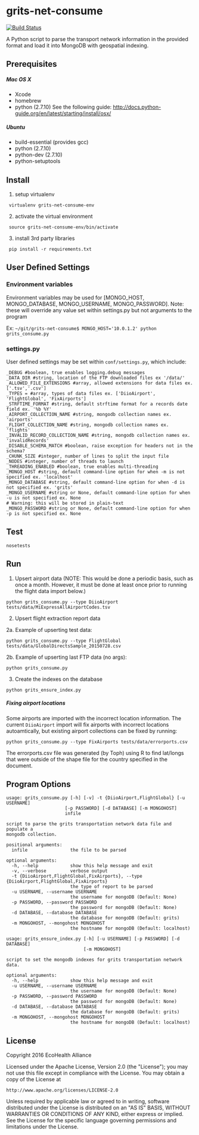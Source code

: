 # grits-net-consume
[![Build Status](https://circleci.com/gh/ecohealthalliance/grits-net-consume.svg?style=shield&circle-token=6ec5b4f6d79595bb412aaa793c61c3d01c4f87e3)](https://circleci.com/gh/ecohealthalliance/grits-net-consume)

A Python script to parse the transport network information in the provided format and load it into
MongoDB with geospatial indexing.

## Prerequisites

##### Mac OS X
  - Xcode
  - homebrew
  - python (2.7.10)
See the following guide: http://docs.python-guide.org/en/latest/starting/install/osx/

##### Ubuntu
 - build-essential (provides gcc)
 - python (2.7.10)
 - python-dev (2.7.10)
 - python-setuptools

## Install

1. setup virtualenv

  ``` virtualenv grits-net-consume-env```

2. activate the virtual environment

  ``` source grits-net-consume-env/bin/activate```

3. install 3rd party libraries

  ``` pip install -r requirements.txt```

## User Defined Settings

### Environment variables
Environment variables may be used for [MONGO_HOST, MONGO_DATABASE, MONGO_USERNAME, MONGO_PASSWORD].
Note:  these will override any value set within settings.py but not arguments to the program

Ex: `~/git/grits-net-consume$ MONGO_HOST='10.0.1.2' python grits_consume.py` 

### settings.py

User defined settings may be set within `conf/settings.py`, which include:

  ```
  _DEBUG #boolean, true enables logging.debug messages
  _DATA_DIR #string, location of the FTP downloaded files ex '/data/'
  _ALLOWED_FILE_EXTENSIONS #array, allowed extensions for data files ex. ['.tsv','.csv']
  _TYPES = #array, types of data files ex. ['DiioAirport', 'FlightGlobal', 'FixAirports']
  _STRFTIME_FORMAT #string, default strftime format for a records date field ex. '%b %Y'
  _AIRPORT_COLLECTION_NAME #string, mongodb collection names ex. 'airports'
  _FLIGHT_COLLECTION_NAME #string, mongodb collection names ex. 'flights'
  _INVALID_RECORD_COLLECTION_NAME #string, mongodb collection names ex. 'invalidRecords'
  _DISABLE_SCHEMA_MATCH #boolean, raise exception for headers not in the schema?
  _CHUNK_SIZE #integer, number of lines to split the input file
  _NODES #integer, number of threads to launch
  _THREADING_ENABLED #boolean, true enables multi-threading
  _MONGO_HOST #string, default command-line option for when -m is not specified ex. 'localhost'
  _MONGO_DATABASE #string, default command-line option for when -d is not specified ex. 'grits'
  _MONGO_USERNAME #string or None, default command-line option for when -u is not specified ex. None
  # Warning: this will be stored in plain-text
  _MONGO_PASSWORD #string or None, default command-line option for when -p is not specified ex. None
  ```

## Test
  ``` nosetests ```

## Run

1. Upsert airport data (NOTE: This would be done a periodic basis, such as once
   a month.  However, it must be done at least once prior to running the flight
   data import below.)

  ```
  python grits_consume.py --type DiioAirport tests/data/MiExpressAllAirportCodes.tsv
  ```

2. Upsert flight extraction report data

  2a.  Example of upserting test data:
  ``` 
  python grits_consume.py --type FlightGlobal tests/data/GlobalDirectsSample_20150728.csv
  ```
  
  2b.  Example of upserting last FTP data (no args):
  ``` 
  python grits_consume.py
  ```

3. Create the indexes on the database
  ``` 
  python grits_ensure_index.py
  ```
##### Fixing airport locations
Some airports are imported with the incorrect location information.  The current `DiioAirport` import will fix airports with incorrect locations autoamtically, but existing airport collections can be fixed by running:
```
python grits_consume.py --type FixAirports tests/data/errorports.csv
```
The errorports.csv file was generated (by Toph) using R to find lat/longs that were outside of the shape file for the country specified in the document.


## Program Options

  ```
  usage: grits_consume.py [-h] [-v] -t {DiioAirport,FlightGlobal} [-u USERNAME]
                        [-p PASSWORD] [-d DATABASE] [-m MONGOHOST]
                        infile

  script to parse the grits transportation network data file and populate a
  mongodb collection.

  positional arguments:
    infile                the file to be parsed

  optional arguments:
    -h, --help            show this help message and exit
    -v, --verbose         verbose output
    -t {DiioAirport,FlightGlobal,FixAirports}, --type {DiioAirport,FlightGlobal,FixAirports}
                          the type of report to be parsed
    -u USERNAME, --username USERNAME
                          the username for mongoDB (Default: None)
    -p PASSWORD, --password PASSWORD
                          the password for mongoDB (Default: None)
    -d DATABASE, --database DATABASE
                          the database for mongoDB (Default: grits)
    -m MONGOHOST, --mongohost MONGOHOST
                          the hostname for mongoDB (Default: localhost)
  ```
  
  ```
  usage: grits_ensure_index.py [-h] [-u USERNAME] [-p PASSWORD] [-d DATABASE]
                               [-m MONGOHOST]
  
  script to set the mongodb indexes for grits transportation network data.
  
  optional arguments:
    -h, --help            show this help message and exit
    -u USERNAME, --username USERNAME
                          the username for mongoDB (Default: None)
    -p PASSWORD, --password PASSWORD
                          the password for mongoDB (Default: None)
    -d DATABASE, --database DATABASE
                          the database for mongoDB (Default: grits)
    -m MONGOHOST, --mongohost MONGOHOST
                          the hostname for mongoDB (Default: localhost)

  ```


## License
Copyright 2016 EcoHealth Alliance

Licensed under the Apache License, Version 2.0 (the "License");
you may not use this file except in compliance with the License.
You may obtain a copy of the License at

    http://www.apache.org/licenses/LICENSE-2.0

Unless required by applicable law or agreed to in writing, software
distributed under the License is distributed on an "AS IS" BASIS,
WITHOUT WARRANTIES OR CONDITIONS OF ANY KIND, either express or implied.
See the License for the specific language governing permissions and
limitations under the License.
